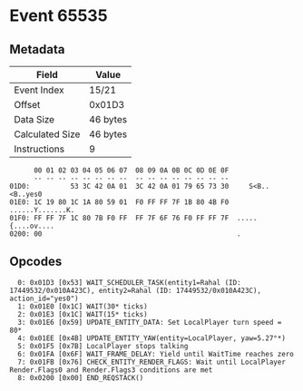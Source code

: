 # Event 65535

## Metadata

| Field           | Value    |
|-----------------|----------|
| Event Index     | 15/21    |
| Offset          | 0x01D3   |
| Data Size       | 46 bytes |
| Calculated Size | 46 bytes |
| Instructions    | 9        |

```
      00 01 02 03 04 05 06 07  08 09 0A 0B 0C 0D 0E 0F
      -- -- -- -- -- -- -- --  -- -- -- -- -- -- -- --
01D0:          53 3C 42 0A 01  3C 42 0A 01 79 65 73 30     S<B..<B..yes0
01E0: 1C 19 80 1C 1A 80 59 01  F0 FF FF 7F 1B 80 4B F0  ......Y.......K.
01F0: FF FF 7F 1C 80 7B F0 FF  FF 7F 6F 76 F0 FF FF 7F  .....{....ov....
0200: 00                                                .               
```

## Opcodes

```
  0: 0x01D3 [0x53] WAIT_SCHEDULER_TASK(entity1=Rahal (ID: 17449532/0x010A423C), entity2=Rahal (ID: 17449532/0x010A423C), action_id="yes0")
  1: 0x01E0 [0x1C] WAIT(30* ticks)
  2: 0x01E3 [0x1C] WAIT(15* ticks)
  3: 0x01E6 [0x59] UPDATE_ENTITY_DATA: Set LocalPlayer turn speed = 80*
  4: 0x01EE [0x4B] UPDATE_ENTITY_YAW(entity=LocalPlayer, yaw=5.27°*)
  5: 0x01F5 [0x7B] LocalPlayer stops talking
  6: 0x01FA [0x6F] WAIT_FRAME_DELAY: Yield until WaitTime reaches zero
  7: 0x01FB [0x76] CHECK_ENTITY_RENDER_FLAGS: Wait until LocalPlayer Render.Flags0 and Render.Flags3 conditions are met
  8: 0x0200 [0x00] END_REQSTACK()
```
